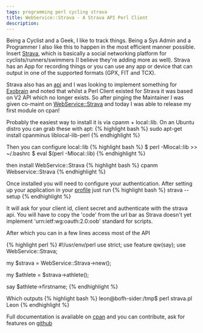 ```yaml
---
tags: programming perl cycling strava
title: WebService::Strava - A Strava API Perl Client
description: 
---
```


Being a Cyclist and a Geek, I like to track things. Being a Sys Admin and a Programmer I also like this to happen in the most efficient manner possible. Insert [Strava](http://strava.com), which is basically a social networking platform for cyclists/runners/swimmers (I believe they're adding more as well). Strava has an App for recording things or you can use any app or device that can output in one of the supported formats (GPX, FIT and TCX).
<!--more-->

Strava also has an [api](http://strava.github.io) and I was looking to implement something for [Exobrain](https://metacpan.org/pod/Exobrain) and noted that whilst a Perl Client existed for Strava it was based on V2 API which no longer exists. So after pinging the Maintainer I was given co-maint on [WebService::Strava](https://metacpan.org/pod/WebService::Strava) and today I was able to release my first module on cpan!

Probably the easiest way to install it is via cpanm + local::lib. On an Ubuntu distro you can grab these with apt:
{% highlight bash %}
sudo apt-get install cpanminus liblocal-lib-perl
{% endhighlight %}

Then you can configure local::lib
{% highlight bash %}
$ perl -Mlocal::lib >> ~/.bashrc
$ eval $(perl -Mlocal::lib)
{% endhighlight %}

then install WebService::Strava
{% highlight bash %}
cpanm Webservice::Strava
{% endhighlight %}

Once installed you will need to configure your authentication. After setting up your application in your [profile](https://www.strava.com/settings/api) just run
{% highlight bash %}
strava --setup
{% endhighlight %}

It will ask for your client id, client secret and authenticate with the strava api. You will have to copy the 'code' from the url bar as Strava doesn't yet implement 'urn:ietf:wg:oauth:2.0:oob' standard for scripts.

After which you can in a few lines access most of the API

{% highlight perl %}
#!/usr/env/perl
use strict;
use feature qw(say);
use WebService::Strava;

my $strava = WebService::Strava->new();

my $athlete = $strava->athlete();

say $athlete->firstname;
{% endhighlight %}

Which outputs
{% highlight bash %}
leon@bofh-sider:/tmp$ perl strava.pl 
Leon
{% endhighlight %}

Full documentation is available on [cpan](https://metacpan.org/pod/WebService::Strava) and you can contribute, ask for features on [github](https://github.com/techman83/WebService-Strava3)
